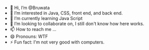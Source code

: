 - 👋 Hi, I’m @Bruwata
- 👀 I’m interested in Java, CSS, front end, and back end.
- 🌱 I’m currently learning Java Script
- 💞️ I’m looking to collaborate on, I still don't know how here works.
- 📫 How to reach me ...
- 😄 Pronouns: WTF
- ⚡ Fun fact: I'm not very good with computers.

<!---
Bruwata/Bruwata is a ✨ special ✨ repository because its `README.md` (this file) appears on your GitHub profile.
You can click the Preview link to take a look at your changes.
--->
